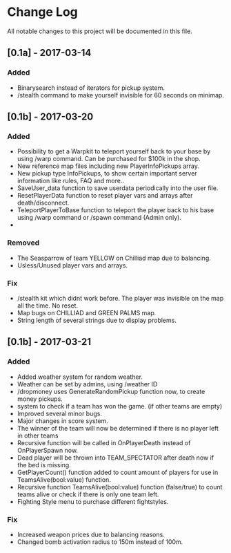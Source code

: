 # Change Log
All notable changes to this project will be documented in this file.

## [0.1a] - 2017-03-14
### Added
- Binarysearch instead of iterators for pickup system.
- /stealth command to make yourself invisible for 60 seconds on minimap.

## [0.1b] - 2017-03-20
### Added
- Possibility to get a Warpkit to teleport yourself back to your base by using /warp command. Can be purchased for $100k in the shop.
- New reference map files including new PlayerInfoPickups array. 
- New pickup type InfoPickups, to show certain important server information like rules, FAQ and more..
- SaveUser_data function to save userdata periodically into the user file.
- ResetPlayerData function to reset player vars and arrays after death/disconnect.
- TeleportPlayerToBase function to teleport the player back to his base using /warp command or /spawn command (Admin only).
-

### Removed
- The Seasparrow of team YELLOW on Chilliad map due to balancing.
- Usless/Unused player vars and arrays.


### Fix
- /stealth kit which didnt work before. The player was invisible on the map all the time. No reset.
- Map bugs on CHILLIAD and GREEN PALMS map.
- String length of several strings due to display problems.


## [0.1b] - 2017-03-21
### Added
- Added weather system for random weather.
- Weather can be set by admins, using /weather ID
- /dropmoney uses GenerateRandomPickup function now, to create money pickups.
- system to check if a team has won the game. (if other teams are empty)
- Improved several minor bugs.
- Major changes in score system.
- The winner of the team will now be determined if there is no player left in other teams
- Recursive function will be called in OnPlayerDeath instead of OnPlayerSpawn now.
- Dead player will be thrown into TEAM_SPECTATOR after death now if the bed is missing.
- GetPlayerCount() function added to count amount of players for use in TeamsAlive(bool:value) function.
- Recursive function TeamsAlive(bool:value) function (false/true) to count teams alive or check if there is only one team left.
- Fighting Style menu to purchase different fightstyles.

### Fix
- Increased weapon prices due to balancing reasons.
- Changed bomb activation radius to 150m instead of 100m.

